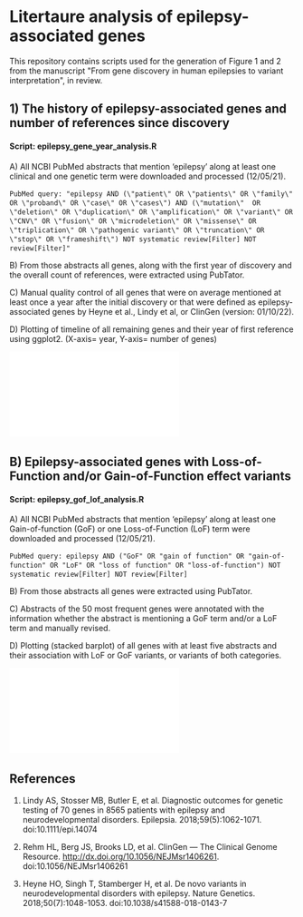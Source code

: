 # Litertaure analysis of epilepsy-associated genes

This repository contains scripts used for the generation of Figure 1 and 2 from the manuscript "From gene discovery in human epilepsies to variant interpretation", in review.

## 1) The history of epilepsy-associated genes and number of references since discovery

#### Script: epilepsy_gene_year_analysis.R

A) All NCBI PubMed abstracts that mention ‘epilepsy’ along at least one clinical and one genetic term were downloaded and processed (12/05/21).

```
PubMed query: "epilepsy AND (\"patient\" OR \"patients\" OR \"family\" OR \"proband\" OR \"case\" OR \"cases\") AND (\"mutation\"  OR \"deletion\" OR \"duplication\" OR \"amplification\" OR \"variant\" OR \"CNV\" OR \"fusion\" OR \"microdeletion\" OR \"missense\" OR \"triplication\" OR \"pathogenic variant\" OR \"truncation\" OR \"stop\" OR \"frameshift\") NOT systematic review[Filter] NOT review[Filter]"
```

B) From those abstracts all genes, along with the first year of discovery and the overall count of references, were extracted using PubTator.

C) Manual quality control of all genes that were on average mentioned at least once a year after the initial discovery or that were defined as epilepsy-associated genes by Heyne et al., Lindy et al, or ClinGen (version: 01/10/22).

D) Plotting of timeline of all remaining genes and their year of first reference using ggplot2. (X-axis= year, Y-axis= number of genes)

![Figure 1](data_gene_year_analysis/epilepsy_genes_timeline.pdf)

## B) Epilepsy-associated genes with Loss-of-Function and/or Gain-of-Function effect variants

#### Script: epilepsy_gof_lof_analysis.R

A) All  NCBI PubMed abstracts that mention ‘epilepsy’ along at least one Gain-of-function (GoF) or one Loss-of-Function (LoF) term were downloaded and processed (12/05/21).

```
PubMed query: epilepsy AND ("GoF" OR "gain of function" OR "gain-of-function" OR "LoF" OR "loss of function" OR "loss-of-function") NOT systematic review[Filter] NOT review[Filter]
```

B) From those abstracts all genes were extracted using PubTator.

C) Abstracts of the 50 most frequent genes were annotated with the information whether the abstract is mentioning a GoF term and/or a LoF term and manually revised. 

D) Plotting (stacked barplot) of all genes with at least five abstracts and their association with LoF or GoF variants, or variants of both categories.

![Figure 2](data_gof_lof_analysis/gof_lof_epilepsy_genes.pdf)

## References

1. 	Lindy AS, Stosser MB, Butler E, et al. Diagnostic outcomes for genetic testing of 70 genes in 8565 patients with epilepsy and neurodevelopmental disorders. Epilepsia. 2018;59(5):1062-1071. doi:10.1111/epi.14074

2. 	Rehm HL, Berg JS, Brooks LD, et al. ClinGen — The Clinical Genome Resource. http://dx.doi.org/10.1056/NEJMsr1406261. doi:10.1056/NEJMsr1406261

3. 	Heyne HO, Singh T, Stamberger H, et al. De novo variants in neurodevelopmental disorders with epilepsy. Nature Genetics. 2018;50(7):1048-1053. doi:10.1038/s41588-018-0143-7






